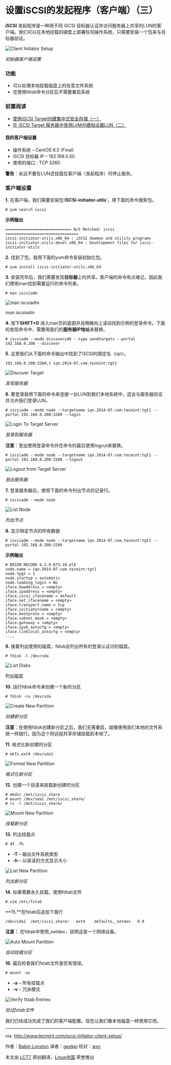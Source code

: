 设置iSCSI的发起程序（客户端）（三）
============================

**iSCSI** 发起程序是一种用于同 iSCSI 目标器认证并访问服务器上共享的LUN的客户端。我们可以在本地挂载的硬盘上部署任何操作系统，只需要安装一个包来与目标器验证。

![Client Initiator Setup](http://www.tecmint.com/wp-content/uploads/2014/07/Client-Initiator-Setup.jpg)

*初始器客户端设置*

### 功能 ###

- 可以处理本地挂载磁盘上的任意文件系统
- 在使用fdisk命令分区后不需要重启系统

### 前置阅读 ###

- [使用iSCSI Target创建集中式安全存储（一）][1]
- [在 iSCSI Target 服务器中使用LVM创建和设置LUN（二）][2]

#### 我的客户端设置 ####

- 操作系统 – CentOS  6.5 (Final)
- iSCSI 目标器 IP – 192.168.0.50
- 使用的端口 : TCP 3260

**警告**：永远不要在LUN还挂载在客户端（发起程序）时停止服务。

### 客户端设置 ###

**1.** 在客户端，我们需要安装包‘**iSCSI-initiator-utils**’，用下面的命令搜索包。
 
    # yum search iscsi

**示例输出**

    ============================= N/S Matched: iscsi ================================
    iscsi-initiator-utils.x86_64 : iSCSI daemon and utility programs
    iscsi-initiator-utils-devel.x86_64 : Development files for iscsi-initiator-utils

**2.** 找到了包，就用下面的yum命令安装初始化包。

    # yum install iscsi-initiator-utils.x86_64

**3.** 安装完毕后，我们需要发现**目标器**上的共享。客户端的命令有点难记，因此我们使用man找到需要运行的命令列表。

    # man iscsiadm

![man iscsiadm](http://www.tecmint.com/wp-content/uploads/2014/07/man-iscsiadm.jpg)

*man iscsiadm*

**4.** 按下**SHIFT+G** 进入man页的底部并且稍微向上滚动找到示例的登录命令。下面的发现命令中，需要用我们的**服务器IP地址**来替换。

    # iscsiadm --mode discoverydb --type sendtargets --portal 192.168.0.200 --discover

**5.** 这里我们从下面的命令输出中找到了iSCSI的限定名（iqn）。

    192.168.0.200:3260,1 iqn.2014-07.com.tecmint:tgt1

![Discover Target](http://www.tecmint.com/wp-content/uploads/2014/07/Discover-Target.jpg)

*发现服务器*

**6.** 要登录就用下面的命令来连接一台LUN到我们本地系统中，这会与服务器验证并允许我们登录LUN。

    # iscsiadm --mode node --targetname iqn.2014-07.com.tecmint:tgt1 --portal 192.168.0.200:3260 --login

![Login To Target Server](http://www.tecmint.com/wp-content/uploads/2014/07/Login-To-Target-Server.jpg)

*登录到服务器*

**注意**：登出使用登录命令并在命令的最后使用logout来替换。

    # iscsiadm --mode node --targetname iqn.2014-07.com.tecmint:tgt1 --portal 192.168.0.200:3260 --logout

![Logout from Target Server](http://www.tecmint.com/wp-content/uploads/2014/07/Logout-from-Target-Server.jpg)

*登出服务器*

**7.** 登录服务器后，使用下面的命令列出节点的记录行。

    # iscsiadm --mode node

![List Node](http://www.tecmint.com/wp-content/uploads/2014/07/List-Node.jpg)

*列出节点*

**8.** 显示特定节点的所有数据

    # iscsiadm --mode node --targetname iqn.2014-07.com.tecmint:tgt1 --portal 192.168.0.200:3260

**示例输出**

    # BEGIN RECORD 6.2.0-873.10.el6
    node.name = iqn.2014-07.com.tecmint:tgt1
    node.tpgt = 1
    node.startup = automatic
    node.leading_login = No
    iface.hwaddress = <empty>
    iface.ipaddress = <empty>
    iface.iscsi_ifacename = default
    iface.net_ifacename = <empty>
    iface.transport_name = tcp
    iface.initiatorname = <empty>
    iface.bootproto = <empty>
    iface.subnet_mask = <empty>
    iface.gateway = <empty>
    iface.ipv6_autocfg = <empty>
    iface.linklocal_autocfg = <empty>
    ....

**9.** 接着列出使用的磁盘，fdisk会列出所有的登录认证过的磁盘。

    # fdisk -l /dev/sda

![List Disks](http://www.tecmint.com/wp-content/uploads/2014/07/List-Disks.jpg)

列出磁盘

**10.** 运行fdisk命令来创建一个新的分区

    # fdisk -cu /dev/sda

![Create New Partition](http://www.tecmint.com/wp-content/uploads/2014/07/Create-New-Partition.jpg)

*创建新分区*

**注意**：在使用fdisk创建新分区之后，我们无需重启，就像使用我们本地的文件系统一样就行。因为这个将远程共享存储挂载到本地了。

**11.** 格式化新创建的分区

    # mkfs.ext4 /dev/sda1

![Format New Partition](http://www.tecmint.com/wp-content/uploads/2014/07/Format-New-Partition.jpg)

*格式化新分区*

**12.** 创建一个目录来挂载新创建的分区

    # mkdir /mnt/iscsi_share
    # mount /dev/sda1 /mnt/iscsi_share/
    # ls -l /mnt/iscsi_share/

![Mount New Partition](http://www.tecmint.com/wp-content/uploads/2014/07/Mount-New-Partition.jpg)

*挂载新分区*

**13.** 列出挂载点

    # df -Th

- **-T** – 输出文件系统类型
- **-h** – 以易读的方式显示大小 

![List New Partition](http://www.tecmint.com/wp-content/uploads/2014/07/List-New-Partition.jpg)

*列出新分区*

**14.** 如果需要永久挂载，使用fdtab文件

    # vim /etc/fstab

**15.**在fstab后追加下面行

    /dev/sda1  /mnt/iscsi_share/   ext4    defaults,_netdev   0 0

**注意：** 在fdtab中使用_netdev，说明这是一个网络设备。

![Auto Mount Partition](http://www.tecmint.com/wp-content/uploads/2014/07/Auto-Mount-Partition.jpg)

*自动挂载分区*

**16.** 最后检查我们fstab文件是否有错误。

    # mount -av

- **-a** – 所有挂载点
- **-v** – 冗余模式

![Verify fstab Entries](http://www.tecmint.com/wp-content/uploads/2014/07/Verify-fstab-Entries.jpg)

*验证fstab文件*

我们已经成功完成了我们的客户端配置。现在让我们像本地磁盘一样使用它吧。

--------------------------------------------------------------------------------

via: http://www.tecmint.com/iscsi-initiator-client-setup/

作者：[Babin Lonston][a]
译者：[geekpi](https://github.com/geekpi)
校对：[wxy](https://github.com/wxy)

本文由 [LCTT](https://github.com/LCTT/TranslateProject) 原创翻译，[Linux中国](http://linux.cn/) 荣誉推出

[a]:http://www.tecmint.com/author/babinlonston/
[1]:http://linux.cn/article-4971-1.html
[2]:http://linux.cn/article-4972-1.html
